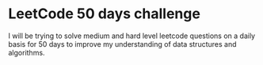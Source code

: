# LeetCode 50 days challenge

I will be trying to solve medium and hard level leetcode questions on a daily basis for 50 days to improve my understanding of data structures and algorithms.
